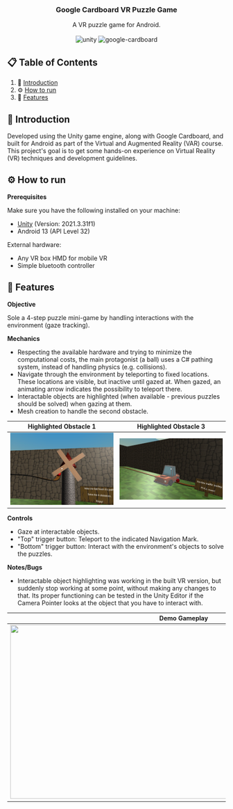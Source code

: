 <div align="center">

  <h3 align="center">Google Cardboard VR Puzzle Game</h3>

  <div align="center">
    A VR puzzle game for Android.
  </div>
  
  <br />

  <div>
    <img src="https://img.shields.io/badge/Unity-black?style=flat&logo=unity" alt="unity" />
    <img src="https://img.shields.io/badge/Google-grey?style=flat&logo=google%20cardboard" alt="google-cardboard" />
  </div>
</div>


## 📋 <a name="table">Table of Contents</a>
1. 🤖 [Introduction](#introduction)
2. ⚙️ [How to run](#how-to-run)
3. 🚀 [Features](#features)


## <a name="introduction">🤖 Introduction</a>

Developed using the Unity game engine, along with Google Cardboard, and built for Android as part of the Virtual and Augmented Reality (VAR) course. This project's goal is to get some hands-on experience on Virtual Reality (VR) techniques and development guidelines.


## <a name="how-to-run">⚙️ How to run</a>

**Prerequisites**

Make sure you have the following installed on your machine:
- [Unity](https://unity.com/) (Version: 2021.3.31f1)
- Android 13 (API Level 32)

External hardware:
- Any VR box HMD for mobile VR
- Simple bluetooth controller


## <a name="features">🚀 Features</a>

**Objective**

Sole a 4-step puzzle mini-game by handling interactions with the environment (gaze tracking).

**Mechanics**

- Respecting the available hardware and trying to minimize the computational costs, the main protagonist (a ball) uses a C# pathing system, instead of handling physics (e.g. collisions).
- Navigate through the environment by teleporting to fixed locations. These locations are visible, but inactive until gazed at. When gazed, an animating arrow indicates the possibility to teleport there.
- Interactable objects are highlighted (when available - previous puzzles should be solved) when gazing at them.
- Mesh creation to handle the second obstacle.

Highlighted Obstacle 1   |  Highlighted Obstacle 3
:-------------------------:|:-------------------------:
![](repo_images/highlight_1.png)  |  ![](repo_images/highlight_2.png)

**Controls**

- Gaze at interactable objects.
- "Top" trigger button: Teleport to the indicated Navigation Mark.
- "Bottom" trigger button: Interact with the environment's objects to solve the puzzles.

**Notes/Bugs**

- Interactable object highlighting was working in the built VR version, but suddenly stop working at some point, without making any changes to that. Its proper functioning can be tested in the Unity Editor if the Camera Pointer looks at the object that you have to interact with.

Demo Gameplay|
:-------------------------:|
<img src="repo_images/VR_demo.gif" width="800" height="400">|